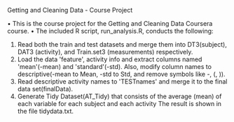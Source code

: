Getting and Cleaning Data - Course Project

•	This is the course project for the Getting and Cleaning Data Coursera course.
•	The included R script, run_analysis.R, conducts the following:

1.	Read both the train and test datasets and merge them into DT3(subject), DAT3 (activity), and Train.set3 (measurements) respectively.
2.	Load the data 'feature', activity info and extract columns named 'mean'(-mean) and 'standard'(-std). Also, modify column names to descriptive(-mean to Mean, -std to Std, and remove symbols like -, (, )). 
3.	Read descriptive activity names to 'TESTnames' and merge it to the final data set(finalData).
5.	Generate Tidy Dataset(AT_Tidy) that consists of the average (mean) of each variable for each subject and each activity The result is shown in the file tidydata.txt.
